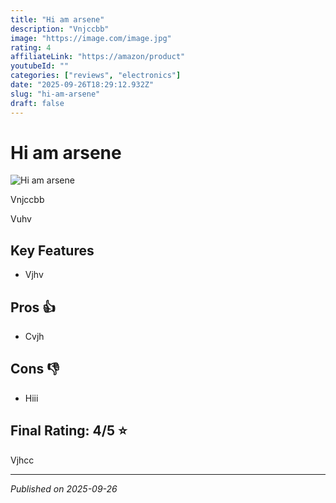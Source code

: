 ```yaml
---
title: "Hi am arsene"
description: "Vnjccbb"
image: "https://image.com/image.jpg"
rating: 4
affiliateLink: "https://amazon/product"
youtubeId: ""
categories: ["reviews", "electronics"]
date: "2025-09-26T18:29:12.932Z"
slug: "hi-am-arsene"
draft: false
---
```


# Hi am arsene

![Hi am arsene](https://image.com/image.jpg)

Vnjccbb

Vuhv


## Key Features

- Vjhv



## Pros 👍

- Cvjh



## Cons 👎

- Hiii


## Final Rating: 4/5 ⭐

Vjhcc

---

*Published on 2025-09-26*
